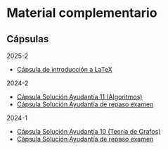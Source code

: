 # Material complementario

## Cápsulas

2025-2
- [Cápsula de introducción a LaTeX](https://www.youtube.com/watch?v=deI_EJfFQMo)

2024-2
- [Cápsula Solución Ayudantía 11 (Algoritmos)](https://www.youtube.com/watch?v=YF_fGgseSfI)
- [Cápsula Solución Ayudantía de repaso examen](https://www.youtube.com/watch?v=Tu6lMfXzwdg)

2024-1
- [Cápsula Solución Ayudantía 10 (Teoría de Grafos)](https://www.youtube.com/watch?v=nx1YNfZakSM)
- [Cápsula Solución Ayudantía de repaso examen](https://www.youtube.com/watch?v=zuS0uKUx398)
